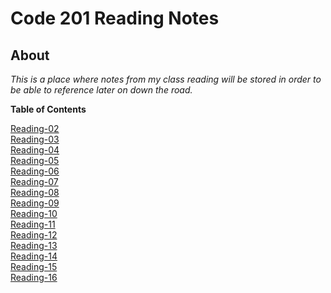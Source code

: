 # Code 201 Reading Notes  

## __About__  

_This is a place where notes from my class reading will be stored in order to be able to reference later on down the road._

**Table of Contents**  

[Reading-02](reading-notes-02.md)  
[Reading-03]()  
[Reading-04]()  
[Reading-05]()  
[Reading-06]()  
[Reading-07]()  
[Reading-08]()  
[Reading-09]()  
[Reading-10]()  
[Reading-11]()  
[Reading-12]()  
[Reading-13]()  
[Reading-14]()  
[Reading-15]()  
[Reading-16]()  


